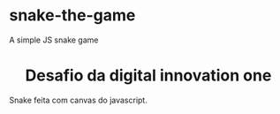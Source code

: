 # snake-the-game
A simple JS snake game

<h1 align="center">
Desafio da digital innovation one
</h1>

<p>
Snake feita com canvas do javascript. 
</p>
